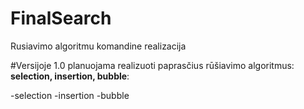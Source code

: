 FinalSearch
===========

Rusiavimo algoritmu komandine realizacija

#Versijoje 1.0 planuojama realizuoti paprasčius rūšiavimo algoritmus: **selection, insertion, bubble**:

-selection
-insertion
-bubble

